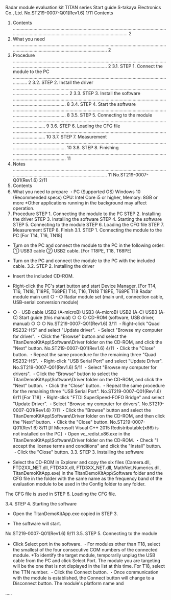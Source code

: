 Radar module evaluation kit
TITAN series
Start guide
S-takaya Electronics Co., Ltd.
No.ST219-0007-Q01(Rev1.6)
1/11
Contents
1. Contents ................................................................................................................................................................................................................ 2
2. What you need ................................................................................................................................................................................................ 2
3. Procedure ................................................................................................................................................................................................ 2
3.1. STEP 1. Connect the module to the PC .................................................................................................................................. 2
3.2. STEP 2. Install the driver .................................................................................................................................................................. 2
3.3. STEP 3. Install the software ................................................................................................................................................................ 8
3.4. STEP 4. Start the software ................................................................................................................................................................ 8
3.5. STEP 5. Connecting to the module ................................................................................................................................................ 9
3.6. STEP 6. Loading the CFG file ................................................................................................................................................ 10
3.7. STEP 7. Measurement ................................................................................................................................................................ 10
3.8. STEP 8. Finishing ................................................................................................................................................................ 11
4. Notes ................................................................................................................................................................................................ 11
No.ST219-0007-Q01(Rev1.6)
2/11
1. Contents
2. What you need to prepare
・PC
(Supported OS) Windows 10 (Recommended specs) CPU: Intel Core i5 or higher, Memory: 8GB or more
*Other applications running in the background may affect operation.
3. Procedure
STEP 1. Connecting the module to the PC
STEP 2. Installing the driver
STEP 3. Installing the software
STEP 4. Starting the software
STEP 5. Connecting to the module
STEP 6. Loading the CFG file
STEP 7. Measurement
STEP 8. Finish
3.1. STEP 1. Connecting the module to the PC
[For T14, T16, TN18]
- Turn on the PC and connect the module to the PC in the following order: ① USB3 cable ② USB2 cable.
[For T18PE, T18, T68PE]
- Turn on the PC and connect the module to the PC with the included cable.
3.2. STEP 2. Installing the driver
- Insert the included CD-ROM.
- Right-click the PC's start button and start Device Manager.
[For T14, T16, TN18, T18PE, T68PE]
T14, T16, TN18 T18PE, T68PE T18
Radar module main unit ○ - ○
Radar module set (main unit, connection cable, USB-serial conversion module)
- ○ -
USB cable
USB2 (A-microB)
USB3 (A-microB)
USB2 (A-C) USB3 (A-C)
Start guide (this manual) ○ ○ ○
CD-ROM (software, USB driver, manual)
○ ○ ○
No.ST219-0007-Q01(Rev1.6)
3/11
・Right-click "Quad RS232-HS" and select "Update driver".
・Select "Browse my computer for driver".
・Click the "Browse" button and select the TitanDemoKitApp\Software\Driver folder on the CD-ROM,
and click the "Next" button.
No.ST219-0007-Q01(Rev1.6)
4/11
・Click the "Close" button.
・Repeat the same procedure for the remaining three "Quad RS232-HS".
・Right-click "USB Serial Port" and select "Update Driver".
No.ST219-0007-Q01(Rev1.6)
5/11
・Select "Browse my computer for drivers".
・Click the "Browse" button to select the TitanDemoKitApp\Software\Driver folder on the CD-ROM,
and click the "Next" button.
・Click the "Close" button.
・Repeat the same procedure for the remaining three "USB Serial Port".
No.ST219-0007-Q01(Rev1.6)
6/11
[For T18]
・Right-click "FTDI SuperSpeed-FOFO Bridge" and select "Update Driver".
・Select "Browse my computer for drivers".
No.ST219-0007-Q01(Rev1.6)
7/11
・Click the "Browse" button and select the TitanDemoKitApp\Software\Driver folder on the CD-ROM,
and then click the "Next" button.
・Click the "Close" button.
No.ST219-0007-Q01(Rev1.6)
8/11
[If Microsoft Visual C++ 2015 Redistributable(x86) is not installed on the PC]
・Open vc_redist.x86.exe in the TitanDemoKitApp\Software\Driver folder on the CD-ROM.
・Check "I accept the license terms and conditions" and click the "Install" button.
・Click the "Close" button.
3.3. STEP 3. Installing the software

- Select the CD-ROM in Explorer and copy the six files (Camera.dll,
FTD2XX_NET.dll, FTD3XX.dll, FTD3XX_NET.dll, MathNet.Numerics.dll, TitanDemoKitApp.exe) in the TitanDemoKitApp\Software folder and the CFG file in the folder with the same name as the frequency band of the evaluation module to be used in the Config folder to any folder.

The CFG file is used in STEP 6. Loading the CFG file.

3.4. STEP 4. Starting the software

- Open the TitanDemoKitApp.exe copied in STEP 3.

- The software will start.

No.ST219-0007-Q01(Rev1.6)
9/11
3.5. STEP 5. Connecting to the module

- Click Select port in the software.
・For modules other than T18, select the smallest of the four consecutive COM numbers of the connected module.
*To identify the target module, temporarily unplug the USB cable from the PC and click Select Port.
The module you are targeting will be the one that is not displayed in the list at this time.
For T18, select the TTN number.
・Click the Connect button.
・Once communication with the module is established, the Connect button will change to a Disconnect button.
The module's platform name and

.....
